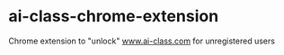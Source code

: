 ai-class-chrome-extension
=========================

Chrome extension to "unlock" www.ai-class.com for unregistered users